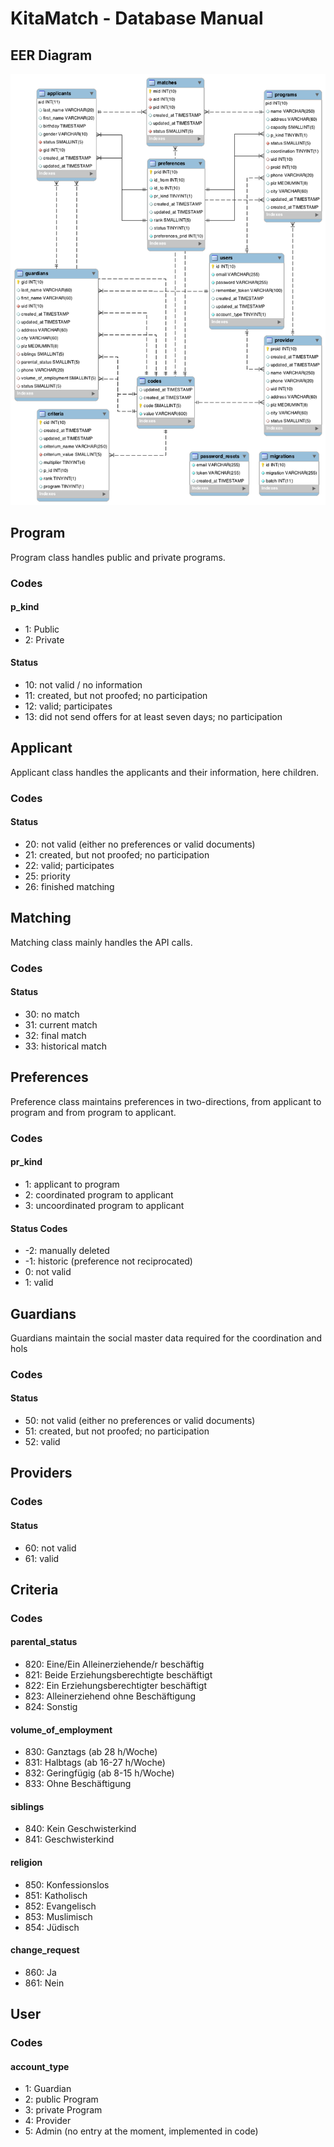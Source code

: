 # KitaMatch - Database Manual

## EER Diagram
![alt text](db_eer_diagram.png "EER Diagram")

## Program
Program class handles public and private programs.
### Codes
#### p_kind
* 1: Public
* 2: Private
#### Status
* 10: not valid / no information
* 11: created, but not proofed; no participation
* 12: valid; participates
* 13: did not send offers for at least seven days; no participation

## Applicant
Applicant class handles the applicants and their information, here children.
### Codes
#### Status
* 20: not valid (either no preferences or valid documents)
* 21: created, but not proofed; no participation
* 22: valid; participates
* 25: priority
* 26: finished matching

## Matching
Matching class mainly handles the API calls.
### Codes
#### Status
* 30: no match
* 31: current match
* 32: final match
* 33: historical match

## Preferences
Preference class maintains preferences in two-directions, from applicant to program and from program to applicant.
### Codes
#### pr_kind
* 1: applicant to program
* 2: coordinated program to applicant
* 3: uncoordinated program to applicant
#### Status Codes
* -2: manually deleted
* -1: historic (preference not reciprocated)
* 0: not valid
* 1: valid

## Guardians
Guardians maintain the social master data required for the coordination and hols
### Codes
#### Status
* 50: not valid (either no preferences or valid documents)
* 51: created, but not proofed; no participation
* 52: valid

## Providers
### Codes
#### Status
* 60: not valid
* 61: valid

## Criteria
### Codes
#### parental_status
* 820: Eine/Ein Alleinerziehende/r beschäftig
* 821: Beide Erziehungsberechtigte beschäftigt
* 822: Ein Erziehungsberechtigter beschäftigt
* 823: Alleinerziehend ohne Beschäftigung
* 824: Sonstig
#### volume_of_employment
* 830: Ganztags (ab 28 h/Woche)
* 831: Halbtags (ab 16-27 h/Woche)
* 832: Geringfügig (ab 8-15 h/Woche)
* 833: Ohne Beschäftigung
#### siblings
* 840: Kein Geschwisterkind
* 841: Geschwisterkind
#### religion
* 850: Konfessionslos
* 851: Katholisch
* 852: Evangelisch
* 853: Muslimisch
* 854: Jüdisch
#### change_request
* 860: Ja
* 861: Nein

## User
### Codes
#### account_type
* 1: Guardian
* 2: public Program
* 3: private Program
* 4: Provider
* 5: Admin (no entry at the moment, implemented in code)
